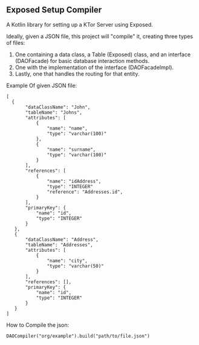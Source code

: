 ## Exposed Setup Compiler

A Kotlin library for setting up a KTor Server using Exposed.

Ideally, given a JSON file, this project will "compile" it, creating three types of files:

1. One containing a data class, a Table (Exposed) class, and an interface (DAOFacade) for basic database interaction
   methods.
2. One with the implementation of the interface (DAOFacadeImpl).
3. Lastly, one that handles the routing for that entity.

Example Of given JSON file:

    [
      {
           "dataClassName": "John",
           "tableName": "Johns",
           "attributes": [
               {
                   "name": "name",
                   "type": "varchar(100)"
               },
               {
                   "name": "surname",
                   "type": "varchar(100)"
               }
           ],
           "references": [
               {
                   "name": "idAddress",
                   "type": "INTEGER"
                   "reference": "Addresses.id",
               }
           ],
           "primaryKey": {
               "name": "id",
               "type": "INTEGER"
           }
       },
       {
           "dataClassName": "Address",
           "tableName": "Addresses",
           "attributes": [
               {
                   "name": "city",
                   "type": "varchar(50)"
               }
           ],
           "references": [],
           "primaryKey": {
               "name": "id",
               "type": "INTEGER"
           }
       }
    ]

How to Compile the json:

    DAOCompiler("org/example").build("path/to/file.json")
